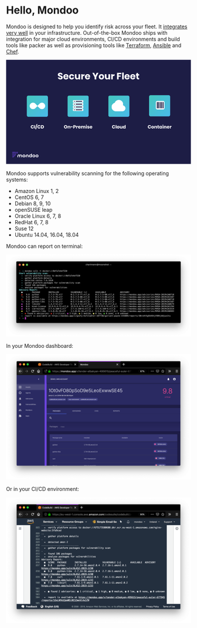# Hello, Mondoo

Mondoo is designed to help you identify risk across your fleet. It [integrates very well](../integration) in your infrastructure. Out-of-the-box Mondoo ships with integration for major cloud environments, CI/CD environments and build tools like packer as well as provisioning tools like [Terraform](../integration/terraform), [Ansible](../agent/ansible) and [Chef](../agent/chef).

![Secure Your Fleet with Mondoo](../assets/secure-fleet.png)

Mondoo supports vulnerability scanning for the following operating systems:

- Amazon Linux 1, 2
- CentOS 6, 7
- Debian 8, 9, 10
- openSUSE leap
- Oracle Linux 6, 7, 8
- RedHat 6, 7, 8
- Suse 12
- Ubuntu 14.04, 16.04, 18.04

Mondoo can report on terminal:

![Mondoo CLI report](../assets/mondoo-cli.png)

In your Mondoo dashboard:

![See report in Mondoo dashboard](../assets/mondoo-cicd-awscodebuild-result-dashboard.png)

Or in your CI/CD environment:

![See report in CI/CD](../assets/mondoo-cicd-awscodebuild-result-text.png)
